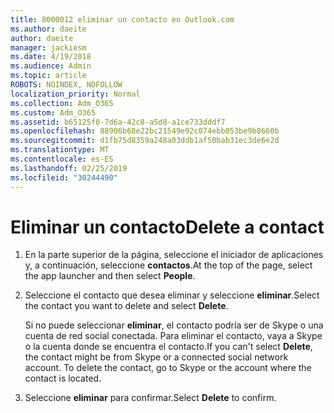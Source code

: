 ```yaml
---
title: 8000012 eliminar un contacto en Outlook.com
ms.author: daeite
author: daeite
manager: jackiesm
ms.date: 4/19/2018
ms.audience: Admin
ms.topic: article
ROBOTS: NOINDEX, NOFOLLOW
localization_priority: Normal
ms.collection: Adm_O365
ms.custom: Adm_O365
ms.assetid: b65125f0-7d6a-42c8-a5d8-a1ce733dddf7
ms.openlocfilehash: 88906b68e22bc21549e92c074ebb053be9b8660b
ms.sourcegitcommit: d1fb75d8359a248a03ddb1af50bab31ec3de6e2d
ms.translationtype: MT
ms.contentlocale: es-ES
ms.lasthandoff: 02/25/2019
ms.locfileid: "30244490"
---
```

# <a name="delete-a-contact"></a><span data-ttu-id="b34ab-102">Eliminar un contacto</span><span class="sxs-lookup"><span data-stu-id="b34ab-102">Delete a contact</span></span>

1. <span data-ttu-id="b34ab-103">En la parte superior de la página, seleccione el iniciador de aplicaciones y, a continuación, seleccione **contactos**.</span><span class="sxs-lookup"><span data-stu-id="b34ab-103">At the top of the page, select the app launcher  and then select **People**.</span></span> 
    
2. <span data-ttu-id="b34ab-104">Seleccione el contacto que desea eliminar y seleccione **eliminar**.</span><span class="sxs-lookup"><span data-stu-id="b34ab-104">Select the contact you want to delete and select **Delete**.</span></span>
    
    <span data-ttu-id="b34ab-p101">Si no puede seleccionar **eliminar**, el contacto podría ser de Skype o una cuenta de red social conectada. Para eliminar el contacto, vaya a Skype o la cuenta donde se encuentra el contacto.</span><span class="sxs-lookup"><span data-stu-id="b34ab-p101">If you can't select **Delete**, the contact might be from Skype or a connected social network account. To delete the contact, go to Skype or the account where the contact is located.</span></span>
    
3. <span data-ttu-id="b34ab-107">Seleccione **eliminar** para confirmar.</span><span class="sxs-lookup"><span data-stu-id="b34ab-107">Select **Delete** to confirm.</span></span> 
    

